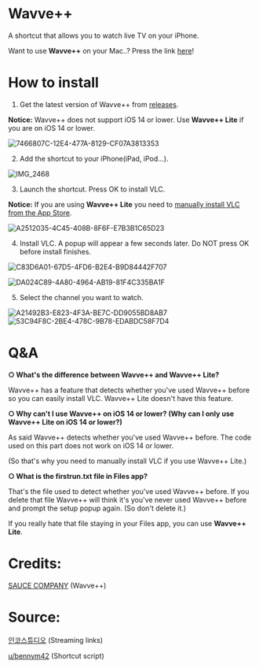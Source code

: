 # Wavve++
A shortcut that allows you to watch live TV on your iPhone.

Want to use **Wavve++** on your Mac..? Press the link [here](https://github.com/Dr-Sauce/WavvePlusForMac)!

# How to install

1. Get the latest version of Wavve++ from [releases](https://github.com/Dr-Sauce/WavvePlus/releases/tag/Releases).

**Notice:** Wavve++ does not support iOS 14 or lower. Use **Wavve++ Lite** if you are on iOS 14 or lower.

![7466807C-12E4-477A-8129-CF07A3813353](https://user-images.githubusercontent.com/82555878/196410499-f0dd0cae-a892-4962-a807-6a6c0afa2da3.png)

2. Add the shortcut to your iPhone(iPad, iPod…).

![IMG_2468](https://user-images.githubusercontent.com/82555878/196368779-25f80a86-b965-4d24-af92-232cb1afe766.jpeg)

3. Launch the shortcut. Press OK to install VLC.

**Notice:** If you are using **Wavve++ Lite** you need to [manually install VLC from the App Store](https://apps.apple.com/app/vlc-media-player/id650377962).

![A2512035-4C45-408B-8F6F-E7B3B1C65D23](https://user-images.githubusercontent.com/82555878/196369821-ea3c443f-fbaf-4cb3-9021-d49127fc4637.jpeg)

4. Install VLC. A popup will appear a few seconds later. Do NOT press OK before install finishes.

![C83D6A01-67D5-4FD6-B2E4-B9D84442F707](https://user-images.githubusercontent.com/82555878/196369833-59cf1dc2-ffbf-461d-8767-bd0608f0ebd6.jpeg)

![DA024C89-4A80-4964-AB19-81F4C335BA1F](https://user-images.githubusercontent.com/82555878/196369841-aa0987ce-a427-4f2b-83f0-ad71e58f0986.jpeg)

5. Select the channel you want to watch.

![A21492B3-E823-4F3A-BE7C-DD9055BD8AB7](https://user-images.githubusercontent.com/82555878/196369852-3569af64-8cfd-44b5-98da-6ec9936e9757.jpeg)
![53C94F8C-2BE4-478C-9B78-EDABDC58F7D4](https://user-images.githubusercontent.com/82555878/196369861-10d08530-4d91-439b-be64-2e6321eaf062.jpeg)

# Q&A

**○ What's the difference between **Wavve++** and **Wavve++ Lite**?**

Wavve++ has a feature that detects whether you've used Wavve++ before so you can easily install VLC. Wavve++ Lite doesn't have this feature.

**○ Why can't I use Wavve++ on iOS 14 or lower? (Why can I only use Wavve++ Lite on iOS 14 or lower?)**

As said Wavve++ detects whether you've used Wavve++ before. The code used on this part does not work on iOS 14 or lower.

(So that's why you need to manually install VLC if you use Wavve++ Lite.)

**○ What is the **firstrun.txt** file in Files app?**

That's the file used to detect whether you've used Wavve++ before. If you delete that file Wavve++ will think it's you've never used Wavve++ before and prompt the setup popup again. (So don't delete it.)

If you really hate that file staying in your Files app, you can use **Wavve++ Lite**.

# Credits:
[SAUCE COMPANY](https://m.blog.naver.com/sauce2011) (Wavve++)

# Source:
[인코스튜디오](https://m.blog.naver.com/gjppjh09/222416011602) (Streaming links)

[u/bennym42](https://www.reddit.com/r/shortcuts/comments/phtjkh/how_do_you_create_a_first_time_setup/hbmi1h7) (Shortcut script)
